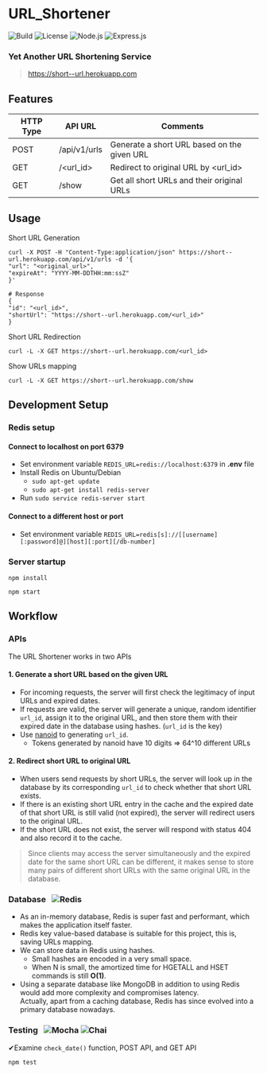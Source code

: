 # URL_Shortener
![Build](https://github.com/james5418/URL_Shortener/actions/workflows/main.yml/badge.svg)
![License](https://img.shields.io/badge/License-MIT-blue.svg)
![Node.js](https://img.shields.io/static/v1?message=Node.js&logo=node.js&labelColor=5c5c5c&color=6DA55F&logoColor=green&label=%20&style=flate)
![Express.js](https://img.shields.io/static/v1?message=Express.js&logo=express&labelColor=5c5c5c&color=%23404d59&logoColor=%2361DAFB&label=%20&style=flate)

<!-- ![Node.js](https://img.shields.io/badge/Node.js-6DA55F?&logo=node.js&logoColor=white)
![Express.js](https://img.shields.io/badge/Express.js-%23404d59.svg?&logo=express&logoColor=%2361DAFB)
![Redis](https://img.shields.io/badge/Redis-%23DD0031.svg?logo=redis&logoColor=white)
![Mocha](https://img.shields.io/badge/-Mocha-%238D6748?&logo=mocha&logoColor=white) 
![Chai](https://img.shields.io/badge/Chai-A30701?&logo=chai&logoColor=white)

![](https://img.shields.io/badge/Node.js-✓-green.svg)
![](https://img.shields.io/badge/Express.js-✓-blue.svg)
![](https://img.shields.io/badge/Redis-✓-red.svg)
![](https://img.shields.io/badge/Mocha-✓-brown.svg)
![](https://img.shields.io/badge/Chai-✓-orange.svg) -->

### Yet Another URL Shortening Service
> https://short--url.herokuapp.com

## Features

| HTTP Type | API URL      | Comments                                         |
| --------- | ------------ | ------------------------------------------------ |
| POST      | /api/v1/urls | Generate a short URL based on the given URL      |
| GET       | /<url_id>    | Redirect to original URL by <url_id>             |
| GET       | /show        | Get all short URLs and their original URLs       |

## Usage

Short URL Generation
```shell
curl -X POST -H "Content-Type:application/json" https://short--url.herokuapp.com/api/v1/urls -d '{
"url": "<original_url>",
"expireAt": "YYYY-MM-DDTHH:mm:ssZ"
}'

# Response
{
"id": "<url_id>",
"shortUrl": "https://short--url.herokuapp.com/<url_id>"
}
```

Short URL Redirection
```
curl -L -X GET https://short--url.herokuapp.com/<url_id>
```

Show URLs mapping
```
curl -L -X GET https://short--url.herokuapp.com/show
```


## Development Setup

### Redis setup
#### Connect to localhost on port 6379
- Set environment variable `REDIS_URL=redis://localhost:6379` in **.env** file
- Install Redis on Ubuntu/Debian
  - `sudo apt-get update`
  - `sudo apt-get install redis-server`
- Run `sudo service redis-server start`
#### Connect to a different host or port
- Set environment variable `REDIS_URL=redis[s]://[[username][:password]@][host][:port][/db-number]` 

### Server startup
```
npm install
```
```
npm start
```


## Workflow

### APIs
The URL Shortener works in two APIs

#### 1. Generate a short URL based on the given URL
- For incoming requests, the server will first check the legitimacy of input URLs and expired dates.
- If requests are valid, the server will generate a unique, random identifier `url_id`, assign it to the original URL, and then store them with their expired date in the database using hashes. (`url_id` is the key)
- Use [nanoid](https://github.com/ai/nanoid) to generating `url_id`.
  - Tokens generated by nanoid have 10 digits ⇒ 64^10 different URLs

#### 2. Redirect short URL to original URL
- When users send requests by short URLs, the server will look up in the database by its corresponding `url_id` to check whether that short URL exists.
- If there is an existing short URL entry in the cache and the expired date of that short URL is still valid (not expired), the server will redirect users to the original URL.
- If the short URL does not exist, the server will respond with status 404 and also record it to the cache.

> Since clients may access the server simultaneously and the expired date for the same short URL can be different, it makes sense to store many pairs of different short URLs with the same original URL in the database.


### Database &nbsp; ![Redis](https://img.shields.io/static/v1?message=Redis&logo=redis&labelColor=5c5c5c&color=%23DD0031&logoColor=white&label=%20&style=flate)

- As an in-memory database, Redis is super fast and performant, which makes the application itself faster.
- Redis key value-based database is suitable for this project, this is, saving URLs mapping.
- We can store data in Redis using hashes.
    - Small hashes are encoded in a very small space.
    - When N is small, the amortized time for HGETALL and HSET commands is still **O(1)**.
- Using a separate database like MongoDB in addition to using Redis would add more complexity and compromises latency.<br>
  Actually, apart from a caching database, Redis has since evolved into a primary database nowadays.

### Testing &nbsp; ![Mocha](https://img.shields.io/static/v1?message=Mocha&logo=mocha&labelColor=5c5c5c&color=%238D6748&logoColor=white&label=%20&style=flate) ![Chai](https://img.shields.io/static/v1?message=Chai&logo=chai&labelColor=5c5c5c&color=A30701&logoColor=white&label=%20&style=flate)

✔Examine `check_date()` function, POST API, and GET API
```
npm test
```
